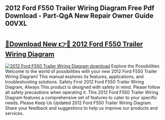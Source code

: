 ## 2012 Ford F550 Trailer Wiring Diagram Free Pdf Download - Part-QgA New Repair Owner Guide 00VXL

# <h2><a href="http://dfrjgfh.blite.top/?on=2012+Ford+F550+Trailer+Wiring+Diagram">🔗Download New 👉🔴 2012 Ford F550 Trailer Wiring Diagram</a></h2>

[![2012 Ford F550 Trailer Wiring Diagram download](https://i.imgur.com/lujVjoI.png)](http://dfrjgfh.blite.top/?on=2012+Ford+F550+Trailer+Wiring+Diagram)
Explore the Possibilities Welcome to the world of possibilities with your new 2012 Ford F550 Trailer Wiring Diagram! This manual explores its features, applications, and troubleshooting solutions. Safety First 2012 Ford F550 Trailer Wiring Diagram, Always This product is designed with safety in mind. Please follow all safety precautions when operating it. This 2012 Ford F550 Trailer Wiring Diagram features a comprehensive set of features to cater to your specific needs. Please Keep Us Updated 2012 Ford F550 Trailer Wiring Diagram. Share your feedback and suggestions to help us improve our products and services.
